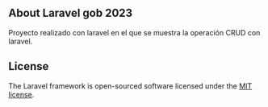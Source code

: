## About Laravel gob 2023

Proyecto realizado con laravel en el que se muestra la operación CRUD con laravel.

## License

The Laravel framework is open-sourced software licensed under the [MIT license](https://opensource.org/licenses/MIT).
